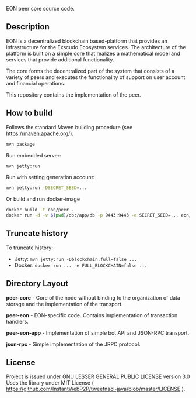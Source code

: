 
EON peer core source code.


Description
-----------

EON is a decentralized blockchain based-platform that provides an 
infrastructure for the Exscudo Ecosystem services. The  architecture  of  the  
platform  is  built  on  a  simple  core  that realizes a mathematical model and 
services that provide additional functionality. 

The core forms the decentralized part of the system that consists of a variety 
of peers and executes the functionality of support on user account and financial 
operations.

This repository contains the implementation of the peer.


How to build 
------------

Follows the standard Maven building procedure (see https://maven.apache.org/).
```bash
mvn package
```

Run embedded server:
```bash
mvn jetty:run
```

Run with setting generation account:
```bash
mvn jetty:run -DSECRET_SEED=...
```

Or build and run docker-image
```bash
docker build -t eon/peer .
docker run -d -v $(pwd)/db:/app/db -p 9443:9443 -e SECRET_SEED=... eon/peer
```

Truncate history
----------------
To truncate history:
* Jetty: `mvn jetty:run -Dblockchain.full=false ...`
* Docker: `docker run ... -e FULL_BLOCKCHAIN=false ...`

Directory Layout 
----------------

**peer-core** - Core of the node without binding to the organization of data storage and the implementation of the transport.

**peer-eon** - EON-specific code. Contains implementation of transaction handlers.

**peer-eon-app** - Implementation of simple bot API and JSON-RPC transport.

**json-rpc** - Simple implementation of the JRPC protocol.

License
-------

Project is issued under GNU LESSER GENERAL PUBLIC LICENSE version 3.0
Uses the library under MIT License ( https://github.com/InstantWebP2P/tweetnacl-java/blob/master/LICENSE ).
